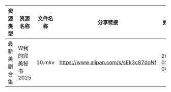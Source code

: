 | 资源类型   | 资源名称        | 文件名称   | 分享链接                                 | 更新时间                |
| ------ | ----------- | ------ | ------------------------------------ | ------------------- |
| 最新美剧合集 | W我的完美秘书2025 | 10.mkv | https://www.alipan.com/s/sEk3c87doNf | 2025-02-08 00:06:46 |
